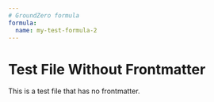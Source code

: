 ```yaml
---
# GroundZero formula
formula:
  name: my-test-formula-2
---
```


# Test File Without Frontmatter

This is a test file that has no frontmatter.
